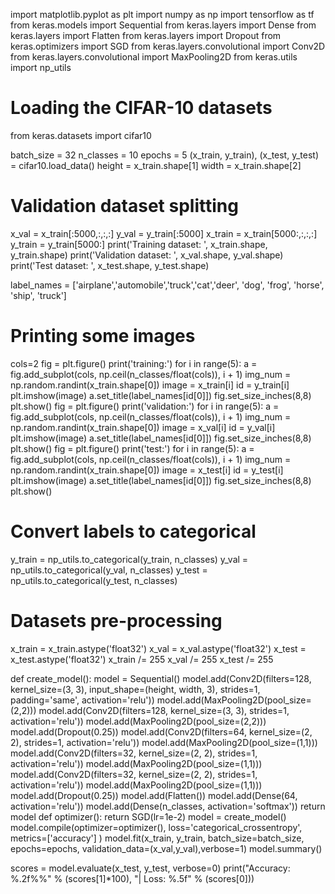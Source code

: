 import matplotlib.pyplot as plt
import numpy as np
import tensorflow as tf
from keras.models import Sequential
from keras.layers import Dense
from keras.layers import Flatten
from keras.layers import Dropout
from keras.optimizers import SGD
from keras.layers.convolutional import Conv2D
from keras.layers.convolutional import MaxPooling2D
from keras.utils import np_utils
# Loading the CIFAR-10 datasets
from keras.datasets import cifar10

batch_size = 32 
n_classes = 10 
epochs = 5
(x_train, y_train), (x_test, y_test) = cifar10.load_data()
height = x_train.shape[1]
width = x_train.shape[2]
# Validation dataset splitting
x_val = x_train[:5000,:,:,:]
y_val = y_train[:5000]
x_train = x_train[5000:,:,:,:]
y_train = y_train[5000:]
print('Training dataset: ', x_train.shape, y_train.shape)
print('Validation dataset: ', x_val.shape, y_val.shape)
print('Test dataset: ', x_test.shape, y_test.shape)


label_names = ['airplane','automobile','truck','cat','deer', 'dog', 'frog', 'horse', 'ship', 'truck']
# Printing some images
cols=2
fig = plt.figure()
print('training:')
for i in range(5):
    a = fig.add_subplot(cols, np.ceil(n_classes/float(cols)), i + 1)
    img_num = np.random.randint(x_train.shape[0])
    image = x_train[i]
    id = y_train[i]
    plt.imshow(image)
    a.set_title(label_names[id[0]])
fig.set_size_inches(8,8)
plt.show()
fig = plt.figure()
print('validation:')
for i in range(5):
    a = fig.add_subplot(cols, np.ceil(n_classes/float(cols)), i + 1)
    img_num = np.random.randint(x_train.shape[0])
    image = x_val[i]
    id = y_val[i]
    plt.imshow(image)
    a.set_title(label_names[id[0]])
fig.set_size_inches(8,8)
plt.show()
fig = plt.figure()
print('test:')
for i in range(5):
    a = fig.add_subplot(cols, np.ceil(n_classes/float(cols)), i + 1)
    img_num = np.random.randint(x_train.shape[0])
    image = x_test[i]
    id = y_test[i]
    plt.imshow(image)
    a.set_title(label_names[id[0]])
fig.set_size_inches(8,8)
plt.show()

# Convert labels to categorical
y_train = np_utils.to_categorical(y_train, n_classes)
y_val = np_utils.to_categorical(y_val, n_classes)
y_test = np_utils.to_categorical(y_test, n_classes)
# Datasets pre-processing
x_train = x_train.astype('float32')
x_val = x_val.astype('float32')
x_test = x_test.astype('float32')
x_train /= 255
x_val /= 255
x_test /= 255

def create_model():
  model = Sequential()
  model.add(Conv2D(filters=128, kernel_size=(3, 3), input_shape=(height, width, 3), strides=1, padding='same', activation='relu'))
  model.add(MaxPooling2D(pool_size=(2,2)))
  model.add(Conv2D(filters=128, kernel_size=(3, 3), strides=1, activation='relu'))
  model.add(MaxPooling2D(pool_size=(2,2)))
  model.add(Dropout(0.25))
  model.add(Conv2D(filters=64, kernel_size=(2, 2), strides=1, activation='relu'))
  model.add(MaxPooling2D(pool_size=(1,1)))
  model.add(Conv2D(filters=32, kernel_size=(2, 2), strides=1, activation='relu'))
  model.add(MaxPooling2D(pool_size=(1,1)))
  model.add(Conv2D(filters=32, kernel_size=(2, 2), strides=1, activation='relu'))
  model.add(MaxPooling2D(pool_size=(1,1)))
  model.add(Dropout(0.25))
  model.add(Flatten())
  model.add(Dense(64, activation='relu'))
  model.add(Dense(n_classes, activation='softmax'))
  return model
def optimizer():
    return SGD(lr=1e-2)
model = create_model()
model.compile(optimizer=optimizer(),
              loss='categorical_crossentropy',
              metrics=['accuracy']
              )
model.fit(x_train, y_train, batch_size=batch_size, epochs=epochs, validation_data=(x_val,y_val),verbose=1)
model.summary()

scores = model.evaluate(x_test, y_test, verbose=0)
print("Accuracy: %.2f%%" % (scores[1]*100), "| Loss: %.5f" % (scores[0]))
